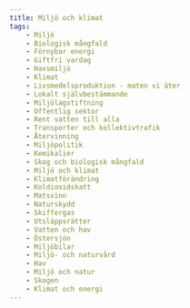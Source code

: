 ```yaml
---
title: Miljö och klimat
tags:
    - Miljö
    - Biologisk mångfald
    - Förnybar energi
    - Giftfri vardag
    - Havsmiljö
    - Klimat
    - Livsmedelsproduktion - maten vi äter
    - Lokalt självbestämmande
    - Miljölagstiftning
    - Offentlig sektor
    - Rent vatten till alla
    - Transporter och kollektivtrafik
    - Återvinning
    - Miljöpolitik
    - Kemikalier
    - Skog och biologisk mångfald
    - Miljö och klimat
    - Klimatförändring
    - Koldioxidskatt
    - Matsvinn
    - Naturskydd
    - Skiffergas
    - Utsläppsrätter
    - Vatten och hav
    - Östersjön
    - Miljöbilar
    - Miljö- och naturvård
    - Hav
    - Miljö och natur
    - Skogen
    - Klimat och energi
---
```

